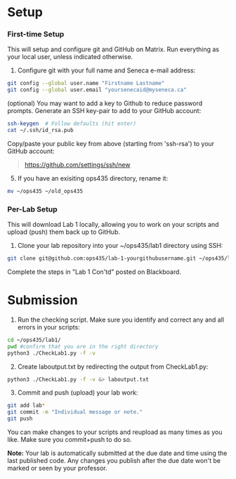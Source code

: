 # Setup
### First-time Setup
This will setup and configure git and GitHub on Matrix. Run everything as your local user, unless indicated otherwise.

1. Configure git with your full name and Seneca e-mail address:
```bash
git config --global user.name "Firstname Lastname"
git config --global user.email "yoursenecaid@myseneca.ca"
```
(optional) You may want to add a key to Github to reduce password prompts. Generate an SSH key-pair to add to your GitHub account:
```bash
ssh-keygen  # Follow defaults (hit enter)
cat ~/.ssh/id_rsa.pub
```
Copy/paste your public key from above (starting from 'ssh-rsa') to your GitHub account:
> https://github.com/settings/ssh/new

5. If you have an exisiting ops435 directory, rename it:
```bash
mv ~/ops435 ~/old_ops435
```
### Per-Lab Setup
This will download Lab 1 locally, allowing you to work on your scripts and upload (push) them back up to GitHub.

1. Clone your lab repository into your ~/ops435/lab1 directory using SSH:
```bash
git clone git@github.com:ops435/lab-1-yourgithubusername.git ~/ops435/lab1/
```
Complete the steps in "Lab 1 Con'td" posted on Blackboard.

# Submission
1. Run the checking script. Make sure you identify and correct any and all errors in your scripts:
```bash
cd ~/ops435/lab1/
pwd #confirm that you are in the right directory
python3 ./CheckLab1.py -f -v 
```
2. Create laboutput.txt by redirecting the output from CheckLab1.py:
```bash
python3 ./CheckLab1.py -f -v &> laboutput.txt
```

3. Commit and push (upload) your lab work:
```bash
git add lab*
git commit -m "Individual message or note."
git push
```

You can make changes to your scripts and reupload as many times as you like. Make sure you commit+push to do so.

**Note:** Your lab is automatically submitted at the due date and time using the last published code. Any changes you publish after the due date won't be marked or seen by your professor.
